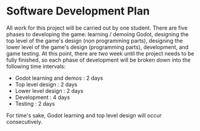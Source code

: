 # Software Development Plan
All work for this project will be carried out by one student. There are five phases to developing the game: learning / demoing Godot, designing the top level of the game's design (non programming parts), designing the lower level of the game's design (programming parts), development, and game testing. At this point, there are two week until the project needs to be fully finished, so each phase of development will be broken down into the following time intervals:

- Godot learning and demos : 2 days
- Top level design : 2 days
- Lower level design : 2 days
- Development : 4 days
- Testing : 2 days

For time's sake, Godot learning and top level design will occur consecutively. 